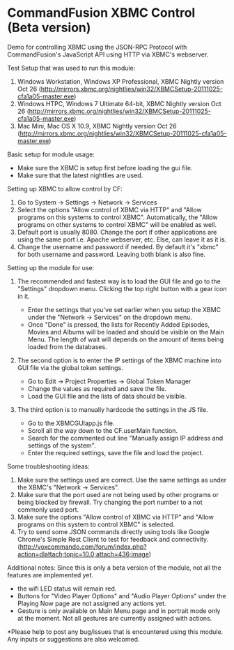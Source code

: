 # CommandFusion XBMC Control (Beta version) # 

Demo for controlling XBMC using the JSON-RPC Protocol with CommandFusion's JavaScript API using HTTP via XBMC's webserver.

Test Setup that was used to run this module:
1) Windows Workstation, Windows XP Professional, XBMC Nightly version Oct 26 (http://mirrors.xbmc.org/nightlies/win32/XBMCSetup-20111025-cfa1a05-master.exe)
2) Windows HTPC, Windows 7 Ultimate 64-bit, XBMC Nightly version Oct 26 (http://mirrors.xbmc.org/nightlies/win32/XBMCSetup-20111025-cfa1a05-master.exe)
3) Mac Mini, Mac OS X 10.9, XBMC Nightly version Oct 26 (http://mirrors.xbmc.org/nightlies/win32/XBMCSetup-20111025-cfa1a05-master.exe)

Basic setup for module usage:
- Make sure the XBMC is setup first before loading the gui file.
- Make sure that the latest nightlies are used.

Setting up XBMC to allow control by CF:
1) Go to System -> Settings -> Network -> Services
2) Select the options "Allow control of XBMC via HTTP" and "Allow programs on this systems to control XBMC". 
	Automatically, the "Allow programs on other systems to control XBMC" will be enabled as well.
3) Default port is usually 8080. Change the port if other applications are using the same port i.e. Apache webserver, etc. 
	Else, can leave it as it is.
4) Change the username and password if needed. By default it's "xbmc" for both username and password. Leaving both blank is also fine.

Setting up the module for use:
1) The recommended and fastest way is to load the GUI file and go to the "Settings" dropdown menu. Clicking the top right button with a gear icon in it.
	- Enter the settings that you've set earlier when you setup the XBMC under the "Network -> Services" on the dropdown menu.
	- Once "Done" is pressed, the lists for Recently Added Episodes, Movies and Albums will be loaded and should be visible on the Main Menu. 
		The length of wait will depends on the amount of items being loaded from the databases.
	
2) The second option is to enter the IP settings of the XBMC machine into GUI file via the global token settings.
	- Go to Edit -> Project Properties -> Global Token Manager
	- Change the values as required and save the file.
	- Load the GUI file and the lists of data should be visible.

3) The third option is to manually hardcode the settings in the JS file.
	- Go to the XBMCGUIapp.js file.
	- Scroll all the way down to the CF.userMain function.
	- Search for the commented out line "Manually assign IP address and settings of the system".
	- Enter the required settings, save the file and load the project.
	
Some troubleshooting ideas:
1) Make sure the settings used are correct. Use the same settings as under the XBMC's "Network -> Services".
2) Make sure that the port used are not being used by other programs or being blocked by firewall. Try changing the port number to a not commonly used port.
3) Make sure the options "Allow control of XBMC via HTTP" and "Allow programs on this system to control XBMC" is selected.
4) Try to send some JSON commands directly using tools like Google Chrome's Simple Rest Client to test for feedback and connectivity.
	(http://voxcommando.com/forum/index.php?action=dlattach;topic=10.0;attach=436;image)

Additional notes:
Since this is only a beta version of the module, not all the features are implemented yet.
- the wifi LED status will remain red.
- Buttons for "Video Player Options" and "Audio Player Options" under the Playing Now page are not assigned any actions yet.
- Gesture is only available on Main Menu page and in portrait mode only at the moment. Not all gestures are currently assigned with actions.

*Please help to post any bug/issues that is encountered using this module. Any inputs or suggestions are also welcomed.